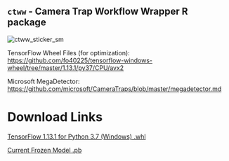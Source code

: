 ## `ctww` - Camera Trap Workflow Wrapper R package
![ctww_sticker_sm](https://user-images.githubusercontent.com/81387018/132911788-6fc71d8b-30df-4a25-9ac4-53107e69de06.png)


TensorFlow Wheel Files (for optimization): https://github.com/fo40225/tensorflow-windows-wheel/tree/master/1.13.1/py37/CPU/avx2

Microsoft MegaDetector: https://github.com/microsoft/CameraTraps/blob/master/megadetector.md

# Download Links

[TensorFlow 1.13.1 for Python 3.7 (Windows) .whl](https://github.com/fo40225/tensorflow-windows-wheel/raw/master/1.13.1/py37/CPU/avx2/tensorflow-1.13.1-cp37-cp37m-win_amd64.whl)

[Current Frozen Model .pb](https://lilablobssc.blob.core.windows.net/models/camera_traps/megadetector/md_v4.1.0/md_v4.1.0.pb)

